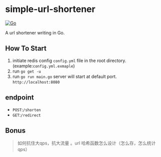 # simple-url-shortener

[![Go](https://github.com/Zchary-Ma/project52-url-shortner/actions/workflows/go.yml/badge.svg?branch=main)](https://github.com/Zchary-Ma/project52-url-shortener/actions/workflows/go.yml)

A url shortener writing in Go.

## How To Start

1. initiate redis config `config.yml` file in the root directory.(example:`config.yml.exmaple`)
2. run `go get -u`
3. run `go run main.go` server will start at default port. `http://localhost:8080` 

## endpoint

- `POST`:`/shorten` 
- `GET`:`/redirect`

## Bonus

> 如何抗住大qps，抗大流量 。url 哈希函数怎么设计（怎么存，怎么统计qps）
